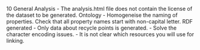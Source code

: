 10
    General
    Analysis
        - The analysis.html file does not contain the license of the dataset to be generated.
    Ontology
        - Homogeneise the naming of properties. Check that all property names start with non-capital letter.
    RDF generated
        - Only data about recycle points is generated.
        - Solve the character encoding issues.
        - It is not clear which resources you will use for linking.
